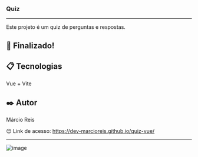 ### Quiz

---

Este projeto é um quiz de perguntas e respostas.

## 🚀 Finalizado!

## 📋 Tecnologias
Vue + Vite

## ✒️ Autor
Márcio Reis

😊 Link de acesso: https://dev-marcioreis.github.io/quiz-vue/

---
![image](https://github.com/dev-marcioreis/quiz-vue/assets/122680054/58456b9f-209e-4d17-852f-7f93f7b88ba7)

